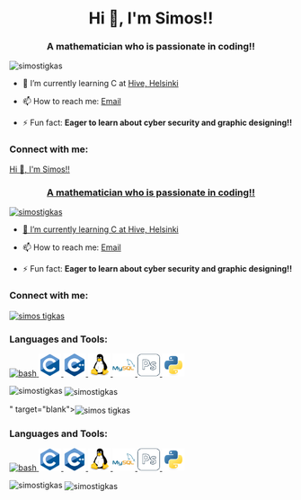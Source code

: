 <h1 align="center">Hi 👋, I'm Simos!!</h1>
<h3 align="center">A mathematician who is passionate in coding!!</h3>

<p align="left"> <img src="https://komarev.com/ghpvc/?username=simostigkas&label=Profile%20views&color=0e75b6&style=flat" alt="simostigkas" /> </p>

- 🌱 I’m currently learning C at [Hive, Helsinki](https://www.hive.fi/en/)

- 📫 How to reach me: [Email](suomikendam@gmail.com)

- ⚡ Fun fact: **Eager to learn about cyber security and graphic designing!!**

<h3 align="left">Connect with me:</h3>
<p align="left">
<a href="<h1 align="center">Hi 👋, I'm Simos!!</h1>
<h3 align="center">A mathematician who is passionate in coding!!</h3>

<p align="left"> <img src="https://komarev.com/ghpvc/?username=simostigkas&label=Profile%20views&color=0e75b6&style=flat" alt="simostigkas" /> </p>

- 🌱 I’m currently learning C at [Hive, Helsinki](https://www.hive.fi/en/)

- 📫 How to reach me: [Email](suomikendam@gmail.com)

- ⚡ Fun fact: **Eager to learn about cyber security and graphic designing!!**

<h3 align="left">Connect with me:</h3>
<p align="left">
<a href="https://linkedin.com/in/simos tigkas" target="blank"><img align="center" src="https://raw.githubusercontent.com/rahuldkjain/github-profile-readme-generator/master/src/images/icons/Social/linked-in-alt.svg" alt="simos tigkas" height="30" width="40" /></a>
</p>

<h3 align="left">Languages and Tools:</h3>
<p align="left"> <a href="https://www.gnu.org/software/bash/" target="_blank" rel="noreferrer"> <img src="https://www.vectorlogo.zone/logos/gnu_bash/gnu_bash-icon.svg" alt="bash" width="40" height="40"/> </a> <a href="https://www.cprogramming.com/" target="_blank" rel="noreferrer"> <img src="https://raw.githubusercontent.com/devicons/devicon/master/icons/c/c-original.svg" alt="c" width="40" height="40"/> </a> <a href="https://www.w3schools.com/cpp/" target="_blank" rel="noreferrer"> <img src="https://raw.githubusercontent.com/devicons/devicon/master/icons/cplusplus/cplusplus-original.svg" alt="cplusplus" width="40" height="40"/> </a> <a href="https://www.linux.org/" target="_blank" rel="noreferrer"> <img src="https://raw.githubusercontent.com/devicons/devicon/master/icons/linux/linux-original.svg" alt="linux" width="40" height="40"/> </a> <a href="https://www.mysql.com/" target="_blank" rel="noreferrer"> <img src="https://raw.githubusercontent.com/devicons/devicon/master/icons/mysql/mysql-original-wordmark.svg" alt="mysql" width="40" height="40"/> </a> <a href="https://www.photoshop.com/en" target="_blank" rel="noreferrer"> <img src="https://raw.githubusercontent.com/devicons/devicon/master/icons/photoshop/photoshop-line.svg" alt="photoshop" width="40" height="40"/> </a> <a href="https://www.python.org" target="_blank" rel="noreferrer"> <img src="https://raw.githubusercontent.com/devicons/devicon/master/icons/python/python-original.svg" alt="python" width="40" height="40"/> </a> </p>

<p><img align="left" src="https://github-readme-stats.vercel.app/api/top-langs?username=simostigkas&show_icons=true&locale=en&layout=compact" alt="simostigkas" /></p>

<p>&nbsp;<img align="center" src="https://github-readme-stats.vercel.app/api?username=simostigkas&show_icons=true&locale=en" alt="simostigkas" /></p>
" target="blank"><img align="center" src="https://raw.githubusercontent.com/rahuldkjain/github-profile-readme-generator/master/src/images/icons/Social/linked-in-alt.svg" alt="simos tigkas" height="30" width="40" /></a>
</p>

<h3 align="left">Languages and Tools:</h3>
<p align="left"> <a href="https://www.gnu.org/software/bash/" target="_blank" rel="noreferrer"> <img src="https://www.vectorlogo.zone/logos/gnu_bash/gnu_bash-icon.svg" alt="bash" width="40" height="40"/> </a> <a href="https://www.cprogramming.com/" target="_blank" rel="noreferrer"> <img src="https://raw.githubusercontent.com/devicons/devicon/master/icons/c/c-original.svg" alt="c" width="40" height="40"/> </a> <a href="https://www.w3schools.com/cpp/" target="_blank" rel="noreferrer"> <img src="https://raw.githubusercontent.com/devicons/devicon/master/icons/cplusplus/cplusplus-original.svg" alt="cplusplus" width="40" height="40"/> </a> <a href="https://www.linux.org/" target="_blank" rel="noreferrer"> <img src="https://raw.githubusercontent.com/devicons/devicon/master/icons/linux/linux-original.svg" alt="linux" width="40" height="40"/> </a> <a href="https://www.mysql.com/" target="_blank" rel="noreferrer"> <img src="https://raw.githubusercontent.com/devicons/devicon/master/icons/mysql/mysql-original-wordmark.svg" alt="mysql" width="40" height="40"/> </a> <a href="https://www.photoshop.com/en" target="_blank" rel="noreferrer"> <img src="https://raw.githubusercontent.com/devicons/devicon/master/icons/photoshop/photoshop-line.svg" alt="photoshop" width="40" height="40"/> </a> <a href="https://www.python.org" target="_blank" rel="noreferrer"> <img src="https://raw.githubusercontent.com/devicons/devicon/master/icons/python/python-original.svg" alt="python" width="40" height="40"/> </a> </p>

<p><img align="left" src="https://github-readme-stats.vercel.app/api/top-langs?username=simostigkas&show_icons=true&locale=en&layout=compact" alt="simostigkas" /></p>

<p>&nbsp;<img align="center" src="https://github-readme-stats.vercel.app/api?username=simostigkas&show_icons=true&locale=en" alt="simostigkas" /></p>
